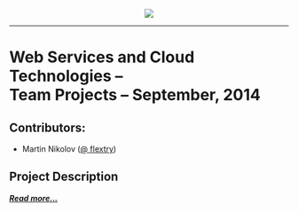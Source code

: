 <p align="center"><a href="http://academy.telerik.com/"><img src="https://raw.github.com/flextry/Telerik-Academy/master/Programming%20with%20C%23/Codes/Other/Telerik.png" /></a></p>

---

# Web Services and Cloud Technologies – <br/> Team Projects – September, 2014 <br/>

## Contributors:
* Martin Nikolov ([@ flextry](https://github.com/flextry))

## Project Description

[***Read more...***]()
